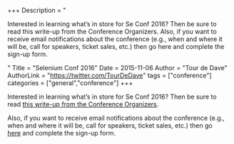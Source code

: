 +++
Description = "<p>Interested in learning what’s in store for Se Conf 2016? Then be sure to read this write-up from the Conference Organizers. Also, if you want to receive email notifications about the conference (e.g., when and where it will be, call for speakers, ticket sales, etc.) then go here and complete the sign-up form.</p>"
Title = "Selenium Conf 2016"
Date = 2015-11-06
Author = "Tour de Dave"
AuthorLink = "https://twitter.com/TourDeDave"
tags = ["conference"]
categories = ["general","conference"]
+++

<p>Interested in learning what&#8217;s in store for Se Conf 2016? Then be sure to read <a href="http://year-2015.seleniumconf.org/next-year/">this write-up from the Conference Organizers</a>.</p>
<p>Also, if you want to receive email notifications about the conference (e.g., when and where it will be, call for speakers, ticket sales, etc.) then go <a href="http://eepurl.com/bEGBvX">here</a> and complete the sign-up form.</p>

